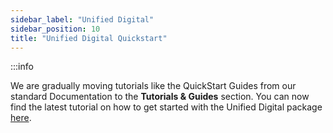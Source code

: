 ```yaml
---
sidebar_label: "Unified Digital"
sidebar_position: 10
title: "Unified Digital Quickstart"
---
```


:::info

We are gradually moving tutorials like the QuickStart Guides from our standard Documentation to the **Tutorials & Guides** section. You can now find the latest tutorial on how to get started with the Unified Digital package [here](/tutorials/unified-digital/intro).
